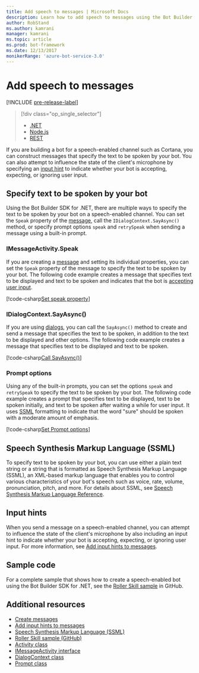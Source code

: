 ```yaml
---
title: Add speech to messages | Microsoft Docs
description: Learn how to add speech to messages using the Bot Builder SDK for .NET.
author: RobStand
ms.author: kamrani
manager: kamrani
ms.topic: article
ms.prod: bot-framework
ms.date: 12/13/2017
monikerRange: 'azure-bot-service-3.0'
---
```


# Add speech to messages

[!INCLUDE [pre-release-label](../includes/pre-release-label-v3.md)]

> [!div class="op_single_selector"]
> - [.NET](../dotnet/bot-builder-dotnet-text-to-speech.md)
> - [Node.js](../nodejs/bot-builder-nodejs-text-to-speech.md)
> - [REST](../rest-api/bot-framework-rest-connector-text-to-speech.md)

If you are building a bot for a speech-enabled channel such as Cortana, you can construct messages that specify the text to be spoken by your bot. You can also attempt to influence the state of the client's microphone by specifying an [input hint](bot-builder-dotnet-add-input-hints.md) to indicate whether your bot is accepting, expecting, or ignoring user input.

## Specify text to be spoken by your bot

Using the Bot Builder SDK for .NET, there are multiple ways to specify the text to be spoken by your bot on a speech-enabled channel. You can set the `Speak` property of the [message][IMessageActivity], call the `IDialogContext.SayAsync()` method, or specify prompt options `speak` and `retrySpeak` when sending a message using a built-in prompt.

### <a id="message-speak"></a> IMessageActivity.Speak

If you are creating a [message][IMessageActivity] and setting its individual properties, you can set the `Speak` property of the message to specify the text to be spoken by your bot. The following code example creates a message that specifies text to be displayed and text to be spoken and indicates that the bot is [accepting user input](bot-builder-dotnet-add-input-hints.md).

[!code-csharp[Set speak property](../includes/code/dotnet-text-to-speech.cs#Speak1)]

### <a id="say-async"></a> IDialogContext.SayAsync()

If you are using [dialogs](bot-builder-dotnet-dialogs.md), you can call the `SayAsync()` method to create and send a message that specifies the text to be spoken, in addition to the text to be displayed and other options. The following code example creates a message that specifies text to be displayed and text to be spoken.

[!code-csharp[Call SayAsync()](../includes/code/dotnet-text-to-speech.cs#Speak2)]

### <a id="prompt-options"></a> Prompt options

Using any of the built-in prompts, you can set the options `speak` and `retrySpeak` to specify the text to be spoken by your bot. The following code example creates a prompt that specifies text to be displayed, text to be spoken initially, and text to be spoken after waiting a while for user input. It uses [SSML](#ssml) formatting to indicate that the word "sure" should be spoken with a moderate amount of emphasis.

[!code-csharp[Set Prompt options](../includes/code/dotnet-text-to-speech.cs#Speak3)]

## <a id="ssml"></a> Speech Synthesis Markup Language (SSML)

To specify text to be spoken by your bot, you can use either a plain text string or a string that is formatted as Speech Synthesis Markup Language (SSML), an XML-based markup language that enables you to control various characteristics of your bot's speech such as voice, rate, volume, pronunciation, pitch, and more. For details about SSML, see <a href="https://msdn.microsoft.com/en-us/library/hh378377(v=office.14).aspx" target="_blank">Speech Synthesis Markup Language Reference</a>.

## Input hints

When you send a message on a speech-enabled channel, you can attempt to influence the state of the client's microphone by also including an input hint to indicate whether your bot is accepting, expecting, or ignoring user input. For more information, see [Add input hints to messages](bot-builder-dotnet-add-input-hints.md).

## Sample code 

For a complete sample that shows how to create a speech-enabled bot using the Bot Builder SDK for .NET, see the <a href="https://github.com/Microsoft/BotBuilder-Samples/tree/v3-sdk-samples/CSharp" target="_blank">Roller Skill sample</a> in GitHub.

## Additional resources

- [Create messages](bot-builder-dotnet-create-messages.md)
- [Add input hints to messages](bot-builder-dotnet-add-input-hints.md)
- <a href="https://msdn.microsoft.com/en-us/library/hh378377(v=office.14).aspx" target="_blank">Speech Synthesis Markup Language (SSML)</a>
- <a href="https://github.com/Microsoft/BotBuilder-Samples/tree/master/CSharp/demo-RollerSkill" target="_blank">Roller Skill sample (GitHub)</a>
- <a href="https://docs.botframework.com/en-us/csharp/builder/sdkreference/dc/d2f/class_microsoft_1_1_bot_1_1_connector_1_1_activity.html" target="_blank">Activity class</a>
- <a href="/dotnet/api/microsoft.bot.connector.imessageactivity" target="_blank">IMessageActivity interface</a>
- <a href="/dotnet/api/microsoft.bot.builder.dialogs.internals.dialogcontext" target="_blank">DialogContext class</a>
- <a href="/dotnet/api/microsoft.bot.builder.dialogs.internals.prompt-2" target="_blank">Prompt class</a>

[IMessageActivity]: /dotnet/api/microsoft.bot.connector.imessageactivity

